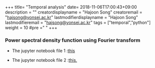 +++
title= "Temporal analysis"
date= 2018-11-06T17:00:43+09:00
description = ""
creatordisplayname = "Hajoon Song"
creatoremail = "hajsong@yonsei.ac.kr"
lastmodifierdisplayname = "Hajoon Song"
lastmodifieremail = "hajsong@yonsei.ac.kr"
tags = ["temporal","python"]
weight = 10
#pre ="<i class='fa fa-edit' ></i> "
+++

### Power spectral density function using Fourier transform

- The jupyter notebook file 1 :[this](/ATM4110/images/fft_example.ipynb)

- The jupyter notebook file 2 :[this.](/ATM4110/images/fft_exercise.ipynb)
